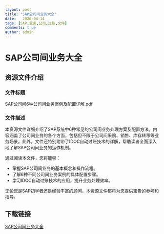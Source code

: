 ```yaml
---
layout: post
title: "SAP公司间业务大全"
date:   2020-04-14
tags: [SAP,业务,公司,过账,文件]
comments: true
author: admin
---
```

# SAP公司间业务大全

## 资源文件介绍

### 文件标题
SAP公司间6种公司间业务案例及配置详解.pdf

### 文件描述
本资源文件详细介绍了SAP系统中6种常见的公司间业务处理方案及配置方法。内容涵盖了公司间业务的各个方面，包括但不限于公司间采购、销售、库存转移等业务场景。此外，文件还特别附带了IDOC自动过账技术的详解，帮助读者全面深入地了解SAP公司间业务的运作机制。

通过阅读本文件，您将能够：
- 掌握SAP公司间业务的基本概念和操作流程。
- 了解6种不同公司间业务案例的具体配置步骤。
- 学习IDOC自动过账技术的应用，提升业务处理效率。

无论您是SAP初学者还是经验丰富的顾问，本资源文件都将为您提供宝贵的参考和指导。

## 下载链接

[SAP公司间业务大全](https://pan.quark.cn/s/764f58b17bcb)